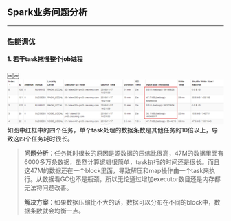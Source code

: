 ## Spark业务问题分析


----------
### **性能调优**
#### 1. 若干task拖慢整个job进程
￼￼![Alt text](https://github.com/alixGuo/resources/blob/master/1.jpg)
如图中红框中的四个任务，单个task处理的数据条数是其他任务的10倍以上，导致这四个任务耗时很长。

> **问题分析**：任务耗时很长的原因是源数据的压缩比很高，47M的数据里面有6000多万条数据，虽然计算逻辑很简单，task执行的时间还是很长。而且这47M的数据还在一个block里面，导致解压和map操作由一个task来执行。从数据看GC也不是瓶颈，所以无论通过增加executor数目还是内存都无法将问题改善。
> 
> **解决方案**：如果数据压缩比不大的话，数据可以分布在不同的block中，数据条数就会均衡一点。
